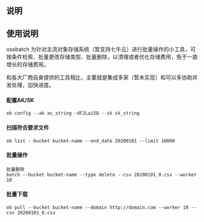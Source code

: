 ## 说明



## 使用说明

ossbatch 为针对主流对象存储系统（暂支持七牛云）进行批量操作的小工具，可按条件检索、批量更改存储类型、批量删除，以清理或者优化存储费用，免于一直增长的存储费用。

和各大厂商自身提供的工具相比，主要就是集成多家（暂未实现）和可以多协助并发处理，加快进度。



#### 配置AK/SK

```
ob config --ak as_string -dF2Lai5Q --sk sk_string 
```



#### 扫描符合要求文件

```
ob list --bucket bucket-name --end_date 20200101 --limit 10000
```



#### 批量操作

```
批量删除
batch --bucket bucket-name --type delete --csv 20200101_0.csv --worker 10
```





#### 批量下载

```
ob pull --bucket bucket-name --domain http://domain.com --worker 10 --csv 20200101_0.csv
```



